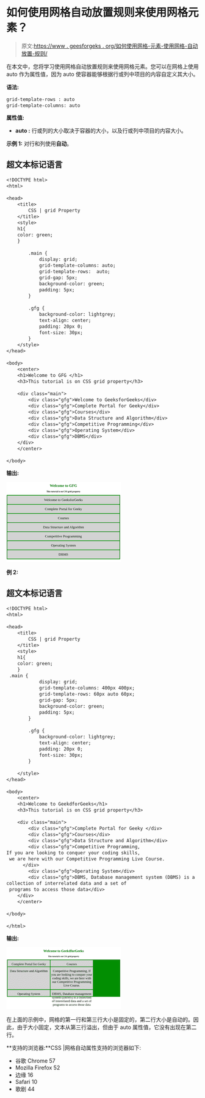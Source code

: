 # 如何使用网格自动放置规则来使用网格元素？

> 原文:[https://www . geesforgeks . org/如何使用网格-元素-使用网格-自动放置-规则/](https://www.geeksforgeeks.org/how-to-use-grid-element-using-the-grid-auto-placement-rules/)

在本文中，您将学习使用网格自动放置规则来使用网格元素。您可以在网格上使用 auto 作为属性值，因为 auto 使容器能够根据行或列中项目的内容自定义其大小。

**语法:**

```
grid-template-rows : auto
grid-template-columns: auto
```

**属性值:**

*   **auto :** 行或列的大小取决于容器的大小，以及行或列中项目的内容大小。

**示例 1:** 对行和列使用**自动**。

## 超文本标记语言

```
<!DOCTYPE html>
<html>

<head>
    <title>
        CSS | grid Property
    </title>
    <style>
    h1{
    color: green;
    }

        .main {
            display: grid;
            grid-template-columns: auto;
            grid-template-rows:  auto;
            grid-gap: 5px;
            background-color: green;
            padding: 5px;
        }

        .gfg {
            background-color: lightgrey;
            text-align: center;
            padding: 20px 0;
            font-size: 30px;
        }
    </style>
</head>

<body>
    <center>
    <h1>Welcome to GFG </h1>
    <h3>This tutorial is on CSS grid property</h3>

    <div class="main">
        <div class="gfg">Welcome to GeeksforGeeks</div>
        <div class="gfg">Complete Portal for Geeky</div>
        <div class="gfg">Courses</div>
        <div class="gfg">Data Structure and Algorithm</div>
        <div class="gfg">Competitive Programming</div>
        <div class="gfg">Operating System</div>
        <div class="gfg">DBMS</div>
    </div>
    </center>

</body>
```

**输出:**

![](img/e9ac45348cec69ef61df4448ccb58bc0.png)

**例 2:**

## 超文本标记语言

```
<!DOCTYPE html>
<html>

<head>
    <title>
        CSS | grid Property
    </title>
    <style>
    h1{
    color: green;
    }
 .main {
            display: grid;
            grid-template-columns: 400px 400px;
            grid-template-rows: 60px auto 60px;
            grid-gap: 5px;
            background-color: green;
            padding: 5px;
        }

        .gfg {
            background-color: lightgrey;
            text-align: center;
            padding: 20px 0;
            font-size: 30px;
        }

    </style>
</head>

<body>
    <center>
    <h1>Welcome to GeekdforGeeks</h1>
    <h3>This tutorial is on CSS grid property</h3>

    <div class="main">
        <div class="gfg">Complete Portal for Geeky </div>
        <div class="gfg">Courses</div>
        <div class="gfg">Data Structure and Algorithm</div>
        <div class="gfg">Competitive Programming, 
If you are looking to conquer your coding skills,
 we are here with our Competitive Programming Live Course. 
      </div>
        <div class="gfg">Operating System</div>
        <div class="gfg">DBMS, Database management system (DBMS) is a 
collection of interrelated data and a set of
 programs to access those data</div>
    </div>
    </center>

</body>

</html>
```

**输出:**

![](img/c9570687a1aec9d8989b76dbeeb95bcf.png)

在上面的示例中，网格的第一行和第三行大小是固定的，第二行大小是自动的。因此，由于大小固定，文本从第三行溢出，但由于 auto 属性值，它没有出现在第二行。

**支持的浏览器:**CSS |网格自动属性支持的浏览器如下:

*   谷歌 Chrome 57
*   Mozilla Firefox 52
*   边缘 16
*   Safari 10
*   歌剧 44